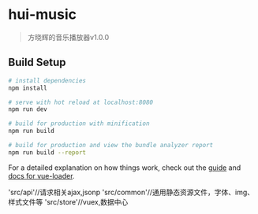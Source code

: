 # hui-music

> 方晓辉的音乐播放器v1.0.0

## Build Setup

``` bash
# install dependencies
npm install

# serve with hot reload at localhost:8080
npm run dev

# build for production with minification
npm run build

# build for production and view the bundle analyzer report
npm run build --report
```

For a detailed explanation on how things work, check out the [guide](http://vuejs-templates.github.io/webpack/) and [docs for vue-loader](http://vuejs.github.io/vue-loader).

'src/api'//请求相关ajax,jsonp
'src/common'//通用静态资源文件，字体、img、样式文件等
'src/store'//vuex,数据中心